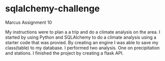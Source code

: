 # sqlalchemy-challenge
Marcus Assignment 10

My instructions were to plan a a trip and do a climate analysis on the area. 
I started by using Python and SQLAlchemy to do a climate analysis using a starter code that was provied. 
By creating an engine I was able to save my class(table) to my database.
I performed two analysis. One on precipitation and stations. I finished the project by creating a flask API.
